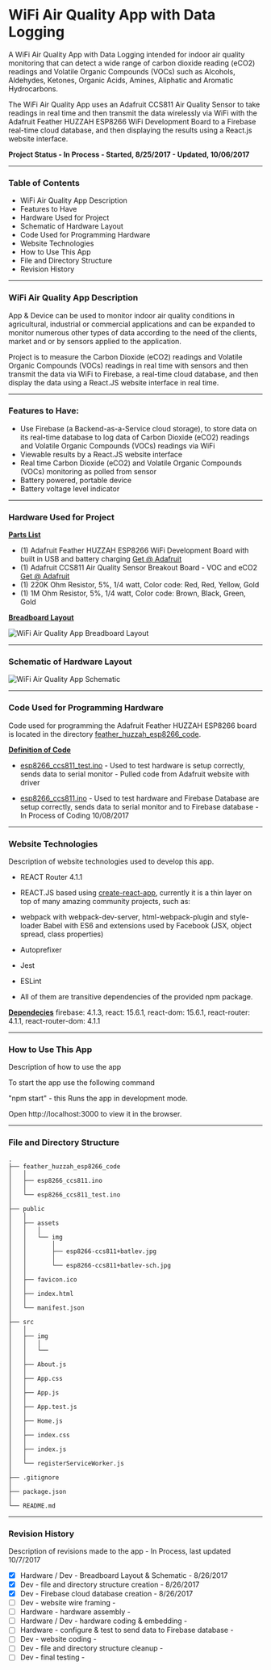 # WiFi Air Quality App with Data Logging

A WiFi Air Quality App with Data Logging intended for indoor air quality monitoring that can detect a wide range of carbon dioxide reading (eCO2) readings and Volatile Organic Compounds (VOCs) such as Alcohols, Aldehydes, Ketones, Organic Acids, Amines, Aliphatic and Aromatic Hydrocarbons.

The WiFi Air Quality App uses an Adafruit CCS811 Air Quality Sensor to take readings in real time and then transmit the data wirelessly via WiFi with the Adafruit Feather HUZZAH ESP8266 WiFi Development Board to a Firebase real-time cloud database, and then displaying the results using a React.js website interface.


__Project Status - In Process - Started, 8/25/2017 - Updated, 10/06/2017__

----

### Table of Contents

  -  WiFi Air Quality App Description
  -  Features to Have 
  -  Hardware Used for Project
  -  Schematic of Hardware Layout
  -  Code Used for Programming Hardware
  -  Website Technologies 
  -  How to Use This App
  -  File and Directory Structure
  -  Revision History

----

### WiFi Air Quality App Description
App & Device can be used to monitor indoor air quality conditions in agricultural, industrial or commercial applications and can be expanded to monitor numerous other types of data according to the need of the clients, market and or by sensors applied to the application. 

Project is to measure the Carbon Dioxide (eCO2) readings and Volatile Organic Compounds (VOCs) readings in real time with sensors and then transmit the data via WiFi to Firebase, a real-time cloud database, and then display the data using a React.JS website interface in real time.

----

### Features to Have:
- Use Firebase (a Backend-as-a-Service cloud storage), to store data on its real-time database to log data of Carbon Dioxide (eCO2) readings and Volatile Organic Compounds (VOCs) readings via WiFi
- Viewable results by a React.JS website interface
- Real time Carbon Dioxide (eCO2) and Volatile Organic Compounds (VOCs) monitoring as polled from sensor 
- Battery powered, portable device
- Battery voltage level indicator

----

### Hardware Used for Project

__<u>Parts List</u>__

- (1) Adafruit Feather HUZZAH ESP8266 WiFi Development Board with built in USB and battery charging  [Get @ Adafruit](https://www.adafruit.com/product/2821)
- (1) Adafruit CCS811 Air Quality Sensor Breakout Board - VOC and eCO2  [Get @ Adafruit](https://www.adafruit.com/product/3566)
- (1) 220K Ohm Resistor, 5%, 1/4 watt, Color code: Red, Red, Yellow, Gold
- (1) 1M Ohm Resistor, 5%, 1/4 watt, Color code: Brown, Black, Green, Gold

__<u>Breadboard Layout</u>__

![WiFi Air Quality App Breadboard Layout](public/assets/img/esp8266-ccs811+batlev.jpg) 

----

### Schematic of Hardware Layout

![WiFi Air Quality App Schematic](public/assets/img/esp8266-ccs811+batlev-sch.jpg)

----

### Code Used for Programming Hardware
Code used for programming the Adafruit Feather HUZZAH ESP8266 board is located in the directory  [feather_huzzah_esp8266_code](https://github.com/DKMitt/wifi-react-air-quality/tree/master/feather_huzzah_esp8266_code). 



__<u>Definition of Code</u>__

  * [esp8266_ccs811_test.ino](https://github.com/DKMitt/wifi-react-air-quality/blob/master/feather_huzzah_esp8266_code/esp8266_ccs811_test.ino)  -  Used to test hardware is setup correctly, sends data to serial monitor - Pulled code from Adafruit website with driver 
  
  * [esp8266_ccs811.ino](https://github.com/DKMitt/wifi-react-air-quality/blob/master/feather_huzzah_esp8266_code/esp8266_ccs811.ino)  -  Used to test hardware and Firebase Database are setup correctly, sends data to serial monitor and to Firebase database - In Process of Coding 10/08/2017
  

----

### Website Technologies

Description of website technologies used to develop this app.

- REACT Router 4.1.1
- REACT.JS based using [create-react-app](https://github.com/facebookincubator/create-react-app), currently it is a thin layer on top of many amazing community projects, such as:

- webpack with webpack-dev-server, html-webpack-plugin and style-loader
  Babel with ES6 and extensions used by Facebook (JSX, object spread, class properties)

- Autoprefixer

- Jest

- ESLint

- All of them are transitive dependencies of the provided npm package.

__<u>Dependecies</u>__
    firebase: 4.1.3,
    react: 15.6.1,
    react-dom: 15.6.1,
    react-router: 4.1.1,
    react-router-dom: 4.1.1

----


### How to Use This App

Description of how to use the app

To start the app use the following command

  "npm start"   - this Runs the app in development mode.

  Open http://localhost:3000 to view it in the browser.

----


### File and Directory Structure

```
.
├── feather_huzzah_esp8266_code
│   │
│   ├── esp8266_ccs811.ino
│   │
│   └── esp8266_ccs811_test.ino
│ 
├── public
│   │
│   ├── assets
│   │   │
│   │   └── img
│   │       │
│   │       ├── esp8266-ccs811+batlev.jpg
│   │       │
│   │       └── esp8266-ccs811+batlev-sch.jpg
│   │
│   ├── favicon.ico
│   │
│   ├── index.html
│   │
│   └── manifest.json
│
├── src
│   │
│   ├── img
│   │   │
│   │   └── 
│   │
│   ├── About.js
│   │
│   ├── App.css
│   │
│   ├── App.js
│   │
│   ├── App.test.js
│   │
│   ├── Home.js
│   │
│   ├── index.css
│   │
│   ├── index.js
│   │
│   └── registerServiceWorker.js
│ 
├── .gitignore
│
├── package.json
│
└── README.md            
```
----
### Revision History 

Description of revisions made to the app - In Process, last updated 10/7/2017

  - [x] Hardware / Dev - Breadboard Layout & Schematic - 8/26/2017  
  - [x] Dev - file and directory structure creation  - 8/26/2017
  - [x] Dev - Firebase cloud database creation - 8/26/2017
  - [ ] Dev - website wire framing -
  - [ ] Hardware - hardware assembly - 
  - [ ] Hardware / Dev - hardware coding & embedding - 
  - [ ] Hardware - configure & test to send data to Firebase database -    
  - [ ] Dev - website coding - 
  - [ ] Dev - file and directory structure cleanup - 
  - [ ] Dev - final testing - 
